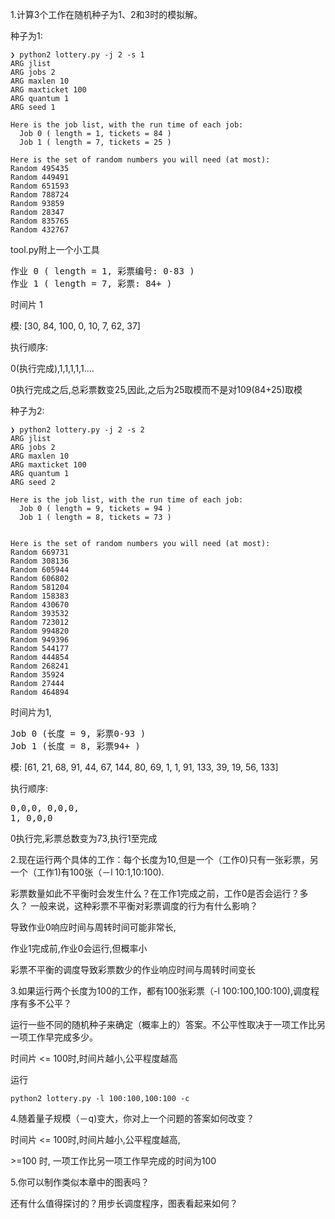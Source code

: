 1.计算3个工作在随机种子为1、2和3时的模拟解。

种子为1:
```
❯ python2 lottery.py -j 2 -s 1
ARG jlist 
ARG jobs 2
ARG maxlen 10
ARG maxticket 100
ARG quantum 1
ARG seed 1

Here is the job list, with the run time of each job: 
  Job 0 ( length = 1, tickets = 84 )
  Job 1 ( length = 7, tickets = 25 )

Here is the set of random numbers you will need (at most):
Random 495435
Random 449491
Random 651593
Random 788724
Random 93859
Random 28347
Random 835765
Random 432767

```

tool.py附上一个小工具
<pre>
作业 0 ( length = 1, 彩票编号: 0-83 )
作业 1 ( length = 7, 彩票: 84+ )
</pre>

时间片 1

模:
[30, 84, 100, 0, 10, 7, 62, 37]

执行顺序:

0(执行完成),1,1,1,1,1....

0执行完成之后,总彩票数变25,因此,之后为25取模而不是对109(84+25)取模


种子为2:
```
❯ python2 lottery.py -j 2 -s 2
ARG jlist 
ARG jobs 2
ARG maxlen 10
ARG maxticket 100
ARG quantum 1
ARG seed 2

Here is the job list, with the run time of each job: 
  Job 0 ( length = 9, tickets = 94 )
  Job 1 ( length = 8, tickets = 73 )


Here is the set of random numbers you will need (at most):
Random 669731
Random 308136
Random 605944
Random 606802
Random 581204
Random 158383
Random 430670
Random 393532
Random 723012
Random 994820
Random 949396
Random 544177
Random 444854
Random 268241
Random 35924
Random 27444
Random 464894
```

时间片为1,
<pre>
Job 0 (长度 = 9, 彩票0-93 )
Job 1 (长度 = 8, 彩票94+ )
</pre>
模:
[61, 21, 68, 91, 44, 67, 144, 80, 69, 1, 1, 91, 133, 39, 19, 56, 133]

执行顺序:
<pre>
0,0,0, 0,0,0,
1, 0,0,0
</pre>
0执行完,彩票总数变为73,执行1至完成

2.现在运行两个具体的工作：每个长度为10,但是一个（工作0)只有一张彩票，另一个（工作1)有100张（－l 10:1,10:100).

彩票数量如此不平衡时会发生什么？在工作1完成之前，工作0是否会运行？多久？
一般来说，这种彩票不平衡对彩票调度的行为有什么影响？

导致作业0响应时间与周转时间可能非常长,

作业1完成前,作业0会运行,但概率小

彩票不平衡的调度导致彩票数少的作业响应时间与周转时间变长


3.如果运行两个长度为100的工作，都有100张彩票（-l 100:100,100:100),调度程序有多不公平？

运行一些不同的随机种子来确定（概率上的）答案。不公平性取决于一项工作比另一项工作早完成多少。

时间片 <= 100时,时间片越小,公平程度越高

运行
```
python2 lottery.py -l 100:100,100:100 -c
```

4.随着量子规模（－q)变大，你对上一个问题的答案如何改变？

时间片 <= 100时,时间片越小,公平程度越高,

\>=100 时, 一项工作比另一项工作早完成的时间为100

5.你可以制作类似本章中的图表吗？

还有什么值得探讨的？用步长调度程序，图表看起来如何？
